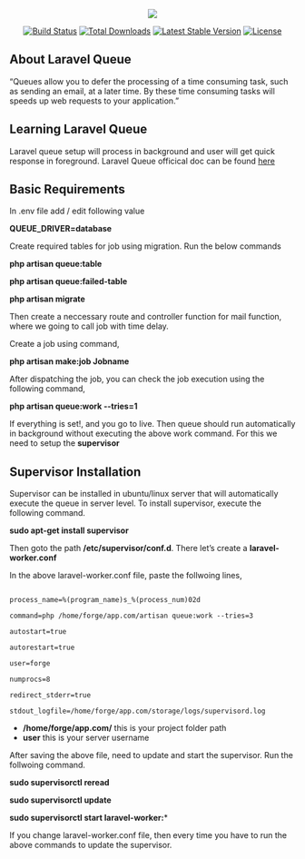 <p align="center"><img src="https://laravel.com/assets/img/components/logo-laravel.svg"></p>

<p align="center">
<a href="https://travis-ci.org/laravel/framework"><img src="https://travis-ci.org/laravel/framework.svg" alt="Build Status"></a>
<a href="https://packagist.org/packages/laravel/framework"><img src="https://poser.pugx.org/laravel/framework/d/total.svg" alt="Total Downloads"></a>
<a href="https://packagist.org/packages/laravel/framework"><img src="https://poser.pugx.org/laravel/framework/v/stable.svg" alt="Latest Stable Version"></a>
<a href="https://packagist.org/packages/laravel/framework"><img src="https://poser.pugx.org/laravel/framework/license.svg" alt="License"></a>
</p>

## About Laravel Queue

“Queues allow you to defer the processing of a time consuming task, such as sending an email, at a later time. By these time consuming tasks will speeds up web requests to your application.”

## Learning Laravel Queue

Laravel queue setup will process in background and user will get quick response in foreground. Laravel Queue officical doc can be found [here](https://laravel.com/docs/5.8/queues)

## Basic Requirements

In .env file add / edit following value

**QUEUE_DRIVER=database**

Create required tables for job using migration. Run the below commands

**php artisan queue:table**

**php artisan queue:failed-table**

**php artisan migrate**

Then create a neccessary route and controller function for mail function, where we going to call job with time delay.

Create a job using command,

**php artisan make:job Jobname**

After dispatching the job, you can check the job execution using the following command,

**php artisan queue:work --tries=1**

If everything is set!, and you go to live. Then queue should run automatically in background without executing the above work command. For this we need to setup the **supervisor**

## Supervisor Installation

Supervisor can be installed in ubuntu/linux server that will automatically execute the queue in server level. To install supervisor, execute the following command.

**sudo apt-get install supervisor**

Then goto the path **/etc/supervisor/conf.d**. There let’s create a **laravel-worker.conf**

In the above laravel-worker.conf file, paste the follwoing lines,

```[program:laravel-worker]

process_name=%(program_name)s_%(process_num)02d

command=php /home/forge/app.com/artisan queue:work --tries=3

autostart=true

autorestart=true

user=forge

numprocs=8

redirect_stderr=true

stdout_logfile=/home/forge/app.com/storage/logs/supervisord.log
```

- **/home/forge/app.com/** this is your project folder path
- **user** this is your server username

After saving the above file, need to update and start the supervisor. Run the follwoing command.

**sudo supervisorctl reread**

**sudo supervisorctl update**

**sudo supervisorctl start laravel-worker:***

If you change laravel-worker.conf file, then every time you have to run the above commands to update the supervisor.
